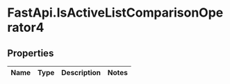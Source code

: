 # FastApi.IsActiveListComparisonOperator4

## Properties
Name | Type | Description | Notes
------------ | ------------- | ------------- | -------------
